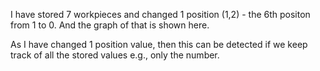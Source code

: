 I have stored 7 workpieces and changed 1 position (1,2) - the 6th positon from 1 to 0. And the graph of that is shown here.

As I have changed 1 position value, then this can be detected if we keep track of all the stored values e.g., only the number.
